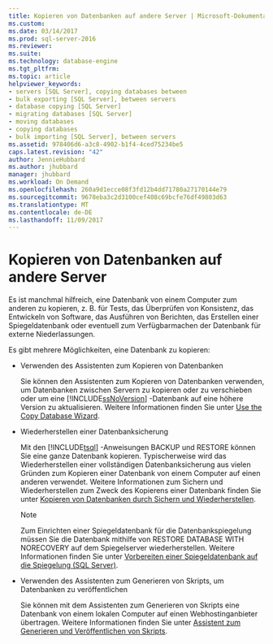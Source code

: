 ```yaml
---
title: Kopieren von Datenbanken auf andere Server | Microsoft-Dokumentation
ms.custom: 
ms.date: 03/14/2017
ms.prod: sql-server-2016
ms.reviewer: 
ms.suite: 
ms.technology: database-engine
ms.tgt_pltfrm: 
ms.topic: article
helpviewer_keywords:
- servers [SQL Server], copying databases between
- bulk exporting [SQL Server], between servers
- database copying [SQL Server]
- migrating databases [SQL Server]
- moving databases
- copying databases
- bulk importing [SQL Server], between servers
ms.assetid: 978406d6-a3c8-4902-b1f4-4ced75234be5
caps.latest.revision: "42"
author: JennieHubbard
ms.author: jhubbard
manager: jhubbard
ms.workload: On Demand
ms.openlocfilehash: 260a9d1ecce08f3fd12b4dd71780a27170144e79
ms.sourcegitcommit: 9678eba3c2d3100cef408c69bcfe76df49803d63
ms.translationtype: MT
ms.contentlocale: de-DE
ms.lasthandoff: 11/09/2017
---
```

# <a name="copy-databases-to-other-servers"></a>Kopieren von Datenbanken auf andere Server
  Es ist manchmal hilfreich, eine Datenbank von einem Computer zum anderen zu kopieren, z. B. für Tests, das Überprüfen von Konsistenz, das Entwickeln von Software, das Ausführen von Berichten, das Erstellen einer Spiegeldatenbank oder eventuell zum Verfügbarmachen der Datenbank für externe Niederlassungen.  
  
 Es gibt mehrere Möglichkeiten, eine Datenbank zu kopieren:  
  
-   Verwenden des Assistenten zum Kopieren von Datenbanken  
  
     Sie können den Assistenten zum Kopieren von Datenbanken verwenden, um Datenbanken zwischen Servern zu kopieren oder zu verschieben oder um eine [!INCLUDE[ssNoVersion](../../includes/ssnoversion-md.md)] -Datenbank auf eine höhere Version zu aktualisieren. Weitere Informationen finden Sie unter [Use the Copy Database Wizard](../../relational-databases/databases/use-the-copy-database-wizard.md).  
  
-   Wiederherstellen einer Datenbanksicherung  
  
     Mit den [!INCLUDE[tsql](../../includes/tsql-md.md)] -Anweisungen BACKUP und RESTORE können Sie eine ganze Datenbank kopieren. Typischerweise wird das Wiederherstellen einer vollständigen Datenbanksicherung aus vielen Gründen zum Kopieren einer Datenbank von einem Computer auf einen anderen verwendet. Weitere Informationen zum Sichern und Wiederherstellen zum Zweck des Kopierens einer Datenbank finden Sie unter [Kopieren von Datenbanken durch Sichern und Wiederherstellen](../../relational-databases/databases/copy-databases-with-backup-and-restore.md).  
  
    > [!NOTE]  
    >  Zum Einrichten einer Spiegeldatenbank für die Datenbankspiegelung müssen Sie die Datenbank mithilfe von RESTORE DATABASE *<Datenbankname>* WITH NORECOVERY auf dem Spiegelserver wiederherstellen. Weitere Informationen finden Sie unter [Vorbereiten einer Spiegeldatenbank auf die Spiegelung &#40;SQL Server&#41;](../../database-engine/database-mirroring/prepare-a-mirror-database-for-mirroring-sql-server.md).  
  
-   Verwenden des Assistenten zum Generieren von Skripts, um Datenbanken zu veröffentlichen  
  
     Sie können mit dem Assistenten zum Generieren von Skripts eine Datenbank von einem lokalen Computer auf einen Webhostinganbieter übertragen. Weitere Informationen finden Sie unter [Assistent zum Generieren und Veröffentlichen von Skripts](../../relational-databases/scripting/generate-and-publish-scripts-wizard.md).  
  
  
